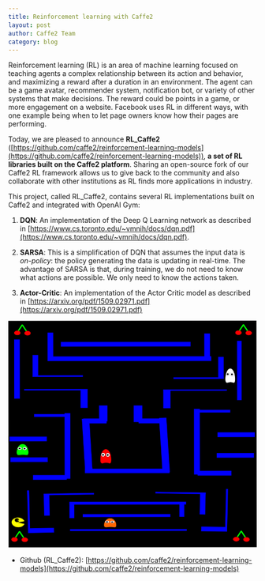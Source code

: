```yaml
---
title: Reinforcement learning with Caffe2 
layout: post
author: Caffe2 Team
category: blog
---
```


Reinforcement learning (RL) is an area of machine learning focused on teaching agents a complex relationship between its action and behavior, and maximizing a reward after a duration in an environment. The agent can be a game avatar, recommender system, notification bot, or variety of other systems that make decisions. The reward could be points in a game, or more engagement on a website. Facebook uses RL in different ways, with one example being when to let page owners know how their pages are performing. 

Today, we are pleased to announce **RL_Caffe2** ([https://github.com/caffe2/reinforcement-learning-models](https://github.com/caffe2/reinforcement-learning-models)), **a set of RL libraries built on the Caffe2 platform**. Sharing an open-source fork of our Caffe2 RL framework allows us to give back to the community and also collaborate with other institutions as RL finds more applications in industry. 

<!--truncate-->

This project, called RL_Caffe2, contains several RL implementations built on Caffe2 and integrated with OpenAI Gym:

1. **DQN**: An implementation of the Deep Q Learning network as described in [https://www.cs.toronto.edu/~vmnih/docs/dqn.pdf](https://www.cs.toronto.edu/~vmnih/docs/dqn.pdf).

2. **SARSA**: This is a simplification of DQN that assumes the input data is *on-policy*: the policy generating the data is updating in real-time.  The advantage of SARSA is that, during training, we do not need to know what actions are possible.  We only need to know the actions taken.

3. **Actor-Critic**: An implementation of the Actor Critic model as described in [https://arxiv.org/pdf/1509.02971.pdf](https://arxiv.org/pdf/1509.02971.pdf)

![](/static/images/pacman.png)

* Github (RL_Caffe2): [https://github.com/caffe2/reinforcement-learning-models](https://github.com/caffe2/reinforcement-learning-models)
